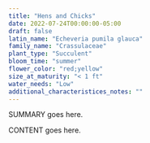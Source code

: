 ```yaml
---
title: "Hens and Chicks"
date: 2022-07-24T00:00:00-05:00
draft: false
latin_name: "Echeveria pumila glauca"
family_name: "Crassulaceae"
plant_type: "Succulent"
bloom_time: "summer"
flower_color: "red;yellow"
size_at_maturity: "< 1 ft"
water_needs: "Low"
additional_characteristices_notes: ""
---
```


SUMMARY goes here.

<!--more-->

CONTENT goes here.
